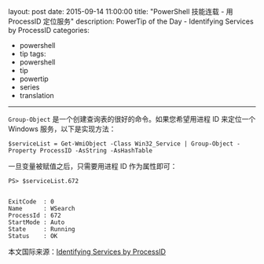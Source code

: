 ﻿layout: post
date: 2015-09-14 11:00:00
title: "PowerShell 技能连载 - 用 ProcessID 定位服务"
description: PowerTip of the Day - Identifying Services by ProcessID
categories:
- powershell
- tip
tags:
- powershell
- tip
- powertip
- series
- translation
---
`Group-Object` 是一个创建查询表的很好的命令。如果您希望用进程 ID 来定位一个 Windows 服务，以下是实现方法：

    $serviceList = Get-WmiObject -Class Win32_Service | Group-Object -Property ProcessID -AsString -AsHashTable

一旦变量被赋值之后，只需要用进程 ID 作为属性即可：

    PS> $serviceList.672
    
    
    ExitCode  : 0
    Name      : WSearch
    ProcessId : 672
    StartMode : Auto
    State     : Running
    Status    : OK

<!--more-->
本文国际来源：[Identifying Services by ProcessID](http://community.idera.com/powershell/powertips/b/tips/posts/identifying-services-by-processid)
